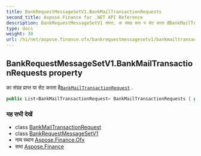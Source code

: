 ```yaml
---
title: BankRequestMessageSetV1.BankMailTransactionRequests
second_title: Aspose.Finance for .NET API Reference
description: BankRequestMessageSetV1 संपत्त. क संग्रह प्रप्त य सेट करत हैBankMailTransactionRequest .
type: docs
weight: 30
url: /hi/net/aspose.finance.ofx/bankrequestmessagesetv1/bankmailtransactionrequests/
---
```

## BankRequestMessageSetV1.BankMailTransactionRequests property

का संग्रह प्राप्त या सेट करता है[`BankMailTransactionRequest`](../../../aspose.finance.ofx.bank/bankmailtransactionrequest/) .

```csharp
public List<BankMailTransactionRequest> BankMailTransactionRequests { get; set; }
```

### यह सभी देखें

* class [BankMailTransactionRequest](../../../aspose.finance.ofx.bank/bankmailtransactionrequest/)
* class [BankRequestMessageSetV1](../)
* नाम स्थान [Aspose.Finance.Ofx](../../bankrequestmessagesetv1/)
* सभा [Aspose.Finance](../../../)


